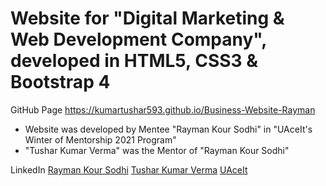 # Website for "Digital Marketing & Web Development Company", developed in HTML5, CSS3 & Bootstrap 4

GitHub Page https://kumartushar593.github.io/Business-Website-Rayman

* Website was developed by Mentee "Rayman Kour Sodhi" in "UAceIt's Winter of Mentorship 2021 Program"
* "Tushar Kumar Verma" was the Mentor of "Rayman Kour Sodhi"

LinkedIn [Rayman Kour Sodhi](https://www.linkedin.com/in/rayman-kour-sodhi-997b651a3) [Tushar Kumar Verma](https://www.linkedin.com/in/kumar-tushar) [UAceIt](https://www.linkedin.com/company/uaceit-ace-at-your-own-pace)


